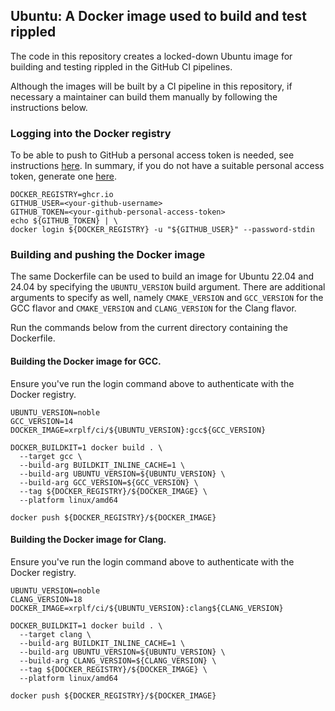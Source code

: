## Ubuntu: A Docker image used to build and test rippled

The code in this repository creates a locked-down Ubuntu image for building and
testing rippled in the GitHub CI pipelines.

Although the images will be built by a CI pipeline in this repository, if
necessary a maintainer can build them manually by following the instructions
below.

### Logging into the Docker registry

To be able to push to GitHub a personal access token is needed, see instructions
[here](https://docs.github.com/en/packages/working-with-a-github-packages-registry/working-with-the-container-registry#authenticating-with-a-personal-access-token-classic).
In summary, if you do not have a suitable personal access token, generate one
[here](https://github.com/settings/tokens/new?scopes=write:packages).

```shell
DOCKER_REGISTRY=ghcr.io
GITHUB_USER=<your-github-username>
GITHUB_TOKEN=<your-github-personal-access-token>
echo ${GITHUB_TOKEN} | \
docker login ${DOCKER_REGISTRY} -u "${GITHUB_USER}" --password-stdin
```

### Building and pushing the Docker image

The same Dockerfile can be used to build an image for Ubuntu 22.04 and 24.04 by
specifying the `UBUNTU_VERSION` build argument. There are additional arguments
to specify as well, namely `CMAKE_VERSION` and `GCC_VERSION` for the GCC flavor
and `CMAKE_VERSION` and `CLANG_VERSION` for the Clang flavor.

Run the commands below from the current directory containing the Dockerfile.

#### Building the Docker image for GCC.

Ensure you've run the login command above to authenticate with the Docker
registry.

```shell
UBUNTU_VERSION=noble
GCC_VERSION=14
DOCKER_IMAGE=xrplf/ci/${UBUNTU_VERSION}:gcc${GCC_VERSION}

DOCKER_BUILDKIT=1 docker build . \
  --target gcc \
  --build-arg BUILDKIT_INLINE_CACHE=1 \
  --build-arg UBUNTU_VERSION=${UBUNTU_VERSION} \
  --build-arg GCC_VERSION=${GCC_VERSION} \
  --tag ${DOCKER_REGISTRY}/${DOCKER_IMAGE} \
  --platform linux/amd64

docker push ${DOCKER_REGISTRY}/${DOCKER_IMAGE}
```

#### Building the Docker image for Clang.

Ensure you've run the login command above to authenticate with the Docker
registry.

```shell
UBUNTU_VERSION=noble
CLANG_VERSION=18
DOCKER_IMAGE=xrplf/ci/${UBUNTU_VERSION}:clang${CLANG_VERSION}

DOCKER_BUILDKIT=1 docker build . \
  --target clang \
  --build-arg BUILDKIT_INLINE_CACHE=1 \
  --build-arg UBUNTU_VERSION=${UBUNTU_VERSION} \
  --build-arg CLANG_VERSION=${CLANG_VERSION} \
  --tag ${DOCKER_REGISTRY}/${DOCKER_IMAGE} \
  --platform linux/amd64

docker push ${DOCKER_REGISTRY}/${DOCKER_IMAGE}
```

